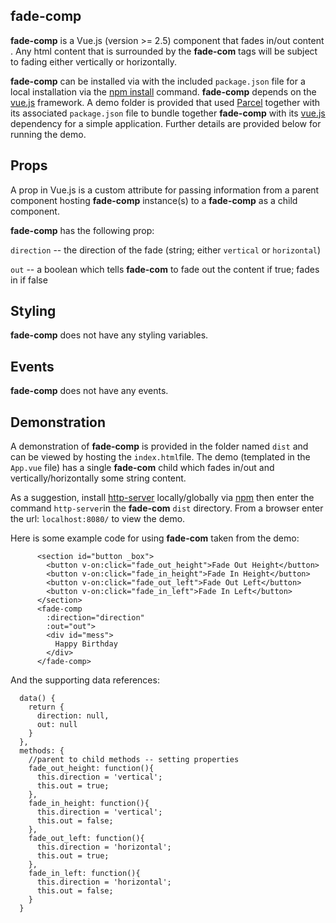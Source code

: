 ##  fade-comp 

**fade-comp** is a Vue.js (version >= 2.5) component that fades in/out content .  Any html content that is surrounded by the **fade-com** tags will be subject to fading either vertically or horizontally.

 **fade-comp** can be installed via with the included `package.json` file for a local installation via the [npm install](https://docs.npmjs.com/cli/install.html "npm install") command.  **fade-comp** depends on the [vue.js](https://vuejs.org/ "Vue.js") framework.  A demo folder is provided that used [Parcel](https://parceljs.org/) together with its associated `package.json` file to bundle together  **fade-comp** with its [vue.js](https://vuejs.org/ "Vue.js") dependency for a simple application.  Further details are provided below for running the demo.

## Props

A prop in Vue.js is a custom attribute for passing information from a parent component hosting **fade-comp** instance(s) to a **fade-comp** as a child component. 

**fade-comp** has the following prop:

`direction` -- the direction of the fade (string; either `vertical` or `horizontal`)

`out` -- a boolean which tells  **fade-com** to fade out the content if true; fades in if false

## Styling

**fade-comp** does not have any styling variables.

## Events

**fade-comp** does not have any events.

## Demonstration

A demonstration of **fade-comp** is provided in the folder named `dist` and can be viewed by hosting the `index.html`file.  The demo (templated in the `App.vue` file) has a single  **fade-com** child which fades in/out and vertically/horizontally some string content.

As a suggestion, install [http-server](https://www.npmjs.com/package/http-server "http-server") locally/globally via [npm](https://www.npmjs.com/ "npm") then enter the command `http-server`in the **fade-com** `dist` directory.  From a browser enter the url: `localhost:8080/` to view the demo.

Here is some example code for using **fade-com** taken from the demo:

```
      <section id="button _box">
        <button v-on:click="fade_out_height">Fade Out Height</button>
        <button v-on:click="fade_in_height">Fade In Height</button>
        <button v-on:click="fade_out_left">Fade Out Left</button>
        <button v-on:click="fade_in_left">Fade In Left</button>
      </section>
      <fade-comp
        :direction="direction"
        :out="out">
        <div id="mess">
          Happy Birthday
        </div>
      </fade-comp>
```

And the supporting data references:

```
  data() {
    return {
      direction: null,
      out: null
    }
  },
  methods: {
    //parent to child methods -- setting properties
    fade_out_height: function(){
      this.direction = 'vertical';
      this.out = true;
    },
    fade_in_height: function(){
      this.direction = 'vertical';
      this.out = false;
    },
    fade_out_left: function(){
      this.direction = 'horizontal';
      this.out = true;
    },
    fade_in_left: function(){
      this.direction = 'horizontal';
      this.out = false;
    }
  }
```

